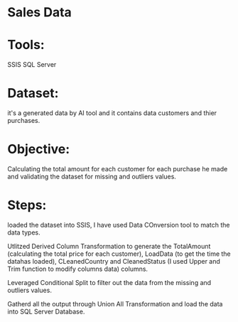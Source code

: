 # Sales Data

# Tools:

SSIS
SQL Server

# Dataset:
it's a generated data by AI tool and it contains data customers and thier purchases.

# Objective:
Calculating the total amount for each customer for each purchase he made and validating the dataset for missing and outliers values.

# Steps:

loaded the dataset into SSIS, I have used Data COnversion tool to match the data types.

Utlitzed Derived Column Transformation to generate the TotalAmount (calculating the total price for each customer), LoadData (to get the time the datahas loaded), CLeanedCountry and CleanedStatus (I used Upper and Trim function to modify columns data) columns.

Leveraged Conditional Split to filter out the data from the missing and outliers values.

Gatherd all the output through Union All Transformation and load the data into SQL Server Database.
